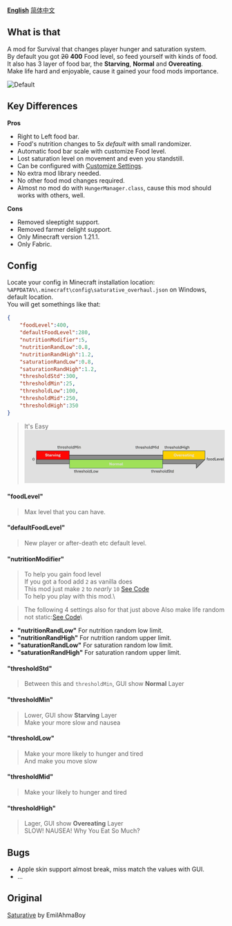 **[English](/README.md)** [简体中文](README-zh_cn.md)
## What is that
A mod for Survival that changes player hunger and saturation system.\
By default you got ~~20~~ **400** Food level, so feed yourself with kinds of food.\
It also has 3 layer of food bar, the **Starving**, **Normal** and **Overeating**.\
Make life hard and enjoyable, cause it gained your food mods importance.

![Default](https://cdn.modrinth.com/data/x5alUhw5/images/4a21e6e0e1b0526412997cf3f4f1489870e2b2bc.jpeg)

## Key Differences
**Pros**
- Right to Left food bar.
- Food's nutrition changes to 5x *default* with small randomizer.
- Automatic food bar scale with customize Food level.
- Lost saturation level on movement and even you standstill.
- Can be configured with [Customize Settings](https://github.com/FelixAgairu/saturative_overhaul/edit/master/README.md#config).
- No extra mod library needed.
- No other food mod changes required.
- Almost no mod do with `HungerManager.class`, cause this mod should works with others, well.

**Cons**
- Removed sleeptight support.
- Removed farmer delight support.
- Only Minecraft version 1.21.1.
- Only Fabric.

## Config
Locate your config in Minecraft installation location:\
`%APPDATA%\.minecraft\config\saturative_overhaul.json` on Windows, default location.\
You will get somethings like that:
```json
{
	"foodLevel":400,
	"defaultFoodLevel":280,
	"nutritionModifier":5,
	"nutritionRandLow":0.8,
	"nutritionRandHigh":1.2,
	"saturationRandLow":0.8,
	"saturationRandHigh":1.2,
	"thresholdStd":300,
	"thresholdMin":25,
	"thresholdLow":100,
	"thresholdMid":250,
	"thresholdHigh":350
}
```
> It's Easy
![Desc](https://github.com/FelixAgairu/saturative_overhaul/blob/master/src/main/resources/assets/saturative_overhaul/pic/2.jpg?raw=true)

#### "foodLevel"
> Max level that you can have.

#### "defaultFoodLevel"
> New player or after-death etc default level.

#### "nutritionModifier"
> To help you gain food level\
> If you got a food add `2` as vanilla does\
> This mod just make `2` to *nearly* `10` [See Code](https://github.com/FelixAgairu/saturative_overhaul/blob/master/src/main/java/dev/emilahmaboy/felixagairu/saturative_overhaul/mixin/HungerManagerMixin.java)\
> To help you play with this mod.\

> The following 4 settings also for that just above
> Also make life random not static:[See Code](https://github.com/FelixAgairu/saturative_overhaul/blob/master/src/main/java/dev/emilahmaboy/felixagairu/saturative_overhaul/tools/LimitRandomizer.java)\

- **"nutritionRandLow"**
For nutrition random low limit.
- **"nutritionRandHigh"**
For nutrition random upper limit.
- **"saturationRandLow"**
For saturation random low limit.
- **"saturationRandHigh"**
For saturation random upper limit.

#### "thresholdStd"
> Between this and `thresholdMin`, GUI show **Normal** Layer

#### "thresholdMin"
> Lower, GUI show **Starving** Layer\
> Make your more slow and nausea

#### "thresholdLow"
> Make your more likely to hunger and tired\
> And make you move slow

#### "thresholdMid"
> Make your likely to hunger and tired

#### "thresholdHigh"
> Lager, GUI show **Overeating** Layer\
> SLOW! NAUSEA! Why You Eat So Much?

## Bugs
- Apple skin support almost break, miss match the values with GUI.
- ...

## Original
[Saturative](https://github.com/EmilAhmaBoy/saturative) by EmilAhmaBoy
